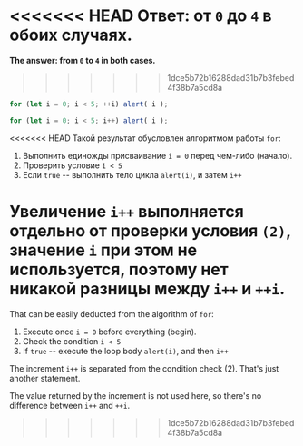 <<<<<<< HEAD
**Ответ: от `0` до `4` в обоих случаях.**
=======
**The answer: from `0` to `4` in both cases.**
>>>>>>> 1dce5b72b16288dad31b7b3febed4f38b7a5cd8a

```js run
for (let i = 0; i < 5; ++i) alert( i );

for (let i = 0; i < 5; i++) alert( i );
```

<<<<<<< HEAD
Такой результат обусловлен алгоритмом работы `for`:

1. Выполнить единожды присваивание `i = 0` перед чем-либо (начало).
2. Проверить условие `i < 5`
3. Если `true` -- выполнить тело цикла `alert(i)`, и затем `i++`

Увеличение `i++` выполняется отдельно от проверки условия `(2)`, значение `i` при этом не используется, поэтому нет никакой разницы между `i++` и `++i`.
=======
That can be easily deducted from the algorithm of `for`:

1. Execute once `i = 0` before everything (begin).
2. Check the condition `i < 5`
3. If `true` -- execute the loop body `alert(i)`, and then `i++`

The increment `i++` is separated from the condition check (2). That's just another statement.

The value returned by the increment is not used here, so there's no difference between `i++` and `++i`.
>>>>>>> 1dce5b72b16288dad31b7b3febed4f38b7a5cd8a
